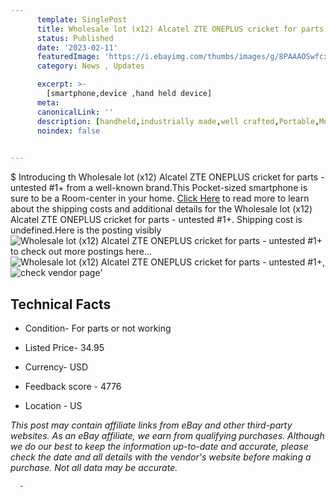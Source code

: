 ```yaml
---
      template: SinglePost
      title: Wholesale lot (x12) Alcatel ZTE ONEPLUS cricket for parts - untested  #1+
      status: Published
      date: '2023-02-11'
      featuredImage: 'https://i.ebayimg.com/thumbs/images/g/8PAAAOSwfcxj0vgK/s-l225.jpg'
      category: News , Updates

      excerpt: >-
        [smartphone,device ,hand held device]
      meta:
      canonicalLink: ''
      description: [handheld,industrially made,well crafted,Portable,Mobile,Compact,Convenient,Lightweight,Maneuverable,Man-portable,Miniature,Carriable,Hand-held,Light,Holdable,Transportable,Mobile device,Pocket-sized,On-the-go,Wireless,Cordless,Compact size,Convenient size, smartphone,device ,hand held device]
      noindex: false
      

---
```

$
      Introducing th Wholesale lot (x12) Alcatel ZTE ONEPLUS cricket for parts - untested  #1+ from a well-known brand.This Pocket-sized smartphone is sure to be a Room-center in your home. [Click Here](https://www.ebay.com/itm/234874455280?hash=item36af9bc4f0%3Ag%3A8PAAAOSwfcxj0vgK&mkevt=1&mkcid=1&mkrid=711-53200-19255-0&campid=%253CePNCampaignId%253E&customid=%253CreferenceId%253E&toolid=10049) to read more to learn about the shipping costs and additional details for the Wholesale lot (x12) Alcatel ZTE ONEPLUS cricket for parts - untested  #1+. Shipping cost is undefined.Here is the posting visibly ![Wholesale lot (x12) Alcatel ZTE ONEPLUS cricket for parts - untested  #1+](https://i.ebayimg.com/thumbs/images/g/8PAAAOSwfcxj0vgK/s-l225.jpg) to check out more postings here... ![Wholesale lot (x12) Alcatel ZTE ONEPLUS cricket for parts - untested  #1+](https://i.ebayimg.com/images/g/8PAAAOSwfcxj0vgK/s-l1600.jpg), ![check vendor page](https://origin-galleryplus.ebayimg.com/ws/web/234874455280_2_0_1/225x225.jpg,https://origin-galleryplus.ebayimg.com/ws/web/234874455280_3_0_1/225x225.jpg,https://origin-galleryplus.ebayimg.com/ws/web/234874455280_4_0_1/225x225.jpg,https://origin-galleryplus.ebayimg.com/ws/web/234874455280_5_0_1/225x225.jpg,https://origin-galleryplus.ebayimg.com/ws/web/234874455280_6_0_1/225x225.jpg)'

      

 ## Technical Facts 



     
      

 - Condition- For parts or not working 


      

 - Listed Price- 34.95 


      

 - Currency- USD 


      

 - Feedback score - 4776 


      

 - Location - US 


      
      

 *_This post may contain affiliate links from eBay and other third-party websites. As an eBay affiliate, we earn from qualifying purchases. Although we do our best to keep the information up-to-date and accurate, please check the date and all details with the vendor's website before making a purchase. Not all data may be accurate._*




      -

